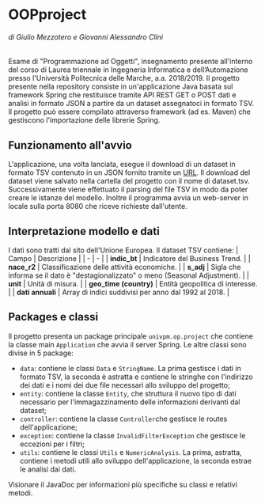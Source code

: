# OOPproject
###### di Giulio Mezzotero e Giovanni Alessandro Clini

Esame di "Programmazione ad Oggetti", insegnamento presente all'interno del corso di Laurea triennale in Ingegneria Informatica e dell’Automazione presso l'Università Politecnica delle Marche, a.a. 2018/2019.
Il progetto presente nella repository consiste in un'applicazione Java basata sul framework Spring che restituisce tramite API REST GET o POST dati e analisi in formato JSON a partire da un dataset assegnatoci in formato TSV. Il progetto può essere compilato attraverso framework (ad es. Maven) che gestiscono l'importazione delle librerie Spring.

## Funzionamento all'avvio
L'applicazione, una volta lanciata, esegue il download di un dataset in formato TSV contenuto in un JSON fornito tramite un [URL](http://data.europa.eu/euodp/data/api/3/action/package_show?id=GeGKzwDc03b3j0olhD5DQ). Il download del dataset viene salvato nella cartella del progetto con il nome di dataset.tsv. Successivamente viene effettuato il parsing del file TSV in modo da poter creare le istanze del modello. Inoltre il programma avvia un web-server in locale sulla porta 8080 che riceve richieste dall'utente.

## Interpretazione modello e dati
I dati sono tratti dal sito dell'Unione Europea. Il dataset TSV contiene:
| Campo | Descrizione |
| - | - |
| **indic_bt** | Indicatore del Business Trend. |
| **nace_r2** | Classificazione delle attività economiche.  |
| **s_adj** | Sigla che informa se il dato è "destagionalizzato" o meno (Seasonal Adjustment). |
| **unit** | Unità di misura. |
| **geo_time (country)** | Entità geopolitica di interesse. |
| **dati annuali** | Array di indici suddivisi per anno dal 1992 al 2018. |

## Packages e classi
Il progetto presenta un package principale  `univpm.op.project` che contiene la classe main `Application` che avvia il server Spring. Le altre classi sono divise in 5 package:

-   `data`: contiene le classi  `Data` e `StringName`. La prima gestisce i dati in formato TSV, la seconda è astratta e contiene le stringhe con l'indirizzo dei dati e i nomi dei due file necessari allo sviluppo del progetto;
-   `entity`: contiene la classe  `Entity`, che struttura il nuovo tipo di dati necessario per l'immagazzinamento delle informazioni derivanti dal dataset;
-   `controller`: contiene la classe  `Controller`che gestisce le routes dell'applicazione;
-   `exception`: contiene la classe `InvalidFilterException` che gestisce le eccezioni per i filtri;
-   `utils`: contiene le classi `Utils` e `NumericAnalysis`. La prima, astratta, contiene i metodi utili allo sviluppo dell'applicazione, la seconda estrae le analisi dai dati.

Visionare il JavaDoc per informazioni più specifiche su classi e relativi metodi.

